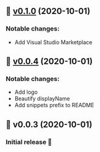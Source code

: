 ## :bookmark: [v0.1.0](https://github.com/JohanZasada/recoiljs-snippets/compare/v0.1.0...v0.0.4) (2020-10-01)

### Notable changes:
* Add Visual Studio Marketplace

## :bookmark: [v0.0.4](https://github.com/JohanZasada/recoiljs-snippets/compare/v0.0.3...v0.0.4) (2020-10-01)

### Notable changes:
* Add logo
* Beautify displayName
* Add snippets prefix to README

## :bookmark: v0.0.3 (2020-10-01)

### Initial release :tada:
